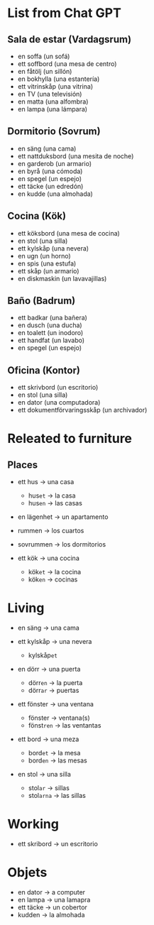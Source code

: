 
# List from Chat GPT

## Sala de estar (Vardagsrum)

- en soffa (un sofá)
- ett soffbord (una mesa de centro)
- en fåtölj (un sillón)
- en bokhylla (una estantería)
- ett vitrinskåp (una vitrina)
- en TV (una televisión)
- en matta (una alfombra)
- en lampa (una lámpara)

## Dormitorio (Sovrum)

- en säng (una cama)
- ett nattduksbord (una mesita de noche)
- en garderob (un armario)
- en byrå (una cómoda)
- en spegel (un espejo)
- ett täcke (un edredón)
- en kudde (una almohada)

## Cocina (Kök)

- ett köksbord (una mesa de cocina)
- en stol (una silla)
- ett kylskåp (una nevera)
- en ugn (un horno)
- en spis (una estufa)
- ett skåp (un armario)
- en diskmaskin (un lavavajillas)

## Baño (Badrum)

- ett badkar (una bañera)
- en dusch (una ducha)
- en toalett (un inodoro)
- ett handfat (un lavabo)
- en spegel (un espejo)

## Oficina (Kontor)

- ett skrivbord (un escritorio)
- en stol (una silla)
- en dator (una computadora)
- ett dokumentförvaringsskåp (un archivador)

# Releated to furniture

## Places

- ett hus -> una casa
  - hus`et` -> la casa
  - hus`en` -> las casas
- en lägenhet -> un apartamento


- rummen -> los cuartos
- sovrummen -> los dormitorios
- ett kök -> una cocina
  - kök`et` -> la cocina
  - kök`en` -> cocinas

# Living

- en säng -> una cama

- ett kylskåp -> una nevera
  - kylskåp`et`

- en dörr -> una puerta
  - dörr`en` -> la puerta
  - dörr`ar` -> puertas
- ett fönster -> una ventana
  - fönster -> ventana(s)
  - fönst`ren` -> las ventantas

- ett bord -> una meza
  - bord`et` -> la mesa
  - bord`en` -> las mesas
- en stol -> una silla
  - stol`ar` -> sillas
  - stol`arna` -> las sillas


# Working

- ett skribord -> un escritorio


# Objets

- en dator -> a computer
- en lampa -> una lamapra
- ett täcke -> un cobertor
- kudden -> la almohada